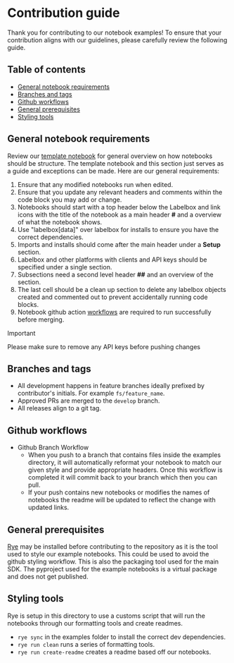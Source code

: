 # Contribution guide

Thank you for contributing to our notebook examples! To ensure that your contribution aligns with our guidelines, please carefully review the following guide.

## Table of contents

- [General notebook requirements](#general-notebook-requirements)
- [Branches and tags](#branches-and-tags)
- [Github workflows](#github-workflows)
- [General prerequisites](#general-prerequisites)
- [Styling tools](#styling-tools)

## General notebook requirements

Review our [template notebook](template.ipynbs) for general overview on how notebooks should be structure. The template notebook and this section just serves as a guide and exceptions can be made. Here are our general requirements:

1. Ensure that any modified notebooks run when edited.
2. Ensure that you update any relevant headers and comments within the code block you may add or change.
3. Notebooks should start with a top header below the Labelbox and link icons with the title of the notebook as a main header **#** and a overview of what the notebook shows.
4. Use "labelbox[data]" over labelbox for installs to ensure you have the correct dependencies.
5. Imports and installs should come after the main header under a **Setup** section.
6. Labelbox and other platforms with clients and API keys should be specified under a single section.
7. Subsections need a second level header **##** and an overview of the section.
8. The last cell should be a clean up section to delete any labelbox objects created and commented out to prevent accidentally running code blocks.
9. Notebook github action [workflows](#github-workflows) are required to run successfully before merging.

> [!IMPORTANT]
> Please make sure to remove any API keys before pushing changes

## Branches and tags

- All development happens in feature branches ideally prefixed by contributor's initials. For example `fs/feature_name`.
- Approved PRs are merged to the `develop` branch.
- All releases align to a git tag.

## Github workflows

- Github Branch Workflow
  - When you push to a branch that contains files inside the examples directory, it will automatically reformat your notebook to match our given style and provide appropriate headers. Once this workflow is completed it will commit back to your branch which then you can pull.
  - If your push contains new notebooks or modifies the names of notebooks the readme will be updated to reflect the change with updated links.

## General prerequisites

[Rye](https://rye-up.com/) may be installed before contributing to the repository as it is the tool used to style our example notebooks. This could be used to avoid the github styling workflow. This is also the packaging tool used for the main SDK. The pyproject used for the example notebooks is a virtual package and does not get published.

## Styling tools

Rye is setup in this directory to use a customs script that will run the notebooks through our formatting tools and create readmes.

- `rye sync` in the examples folder to install the correct dev dependencies.
- `rye run clean` runs a series of formatting tools.
- `rye run create-readme` creates a readme based off our notebooks.
